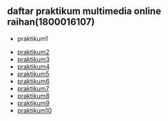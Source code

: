 <html>
<body>

<h2>daftar praktikum multimedia online raihan(1800016107)</h2>

<ul>
  <li>praktikum1</li>
  <p><a href ="https://web.facebook.com/?_rdc=1&_rdr"</p>
  <li>praktikum2</li>
  <li>praktikum3</li>
  <li>praktikum4</li>
  <li>praktikum5</li>
  <li>praktikum6</li>
  <li>praktikum7</li>
  <li>praktikum8</li>
  <li>praktikum9</li>
  <li>praktikum10</li>

</ul>  


</body>
</html>
